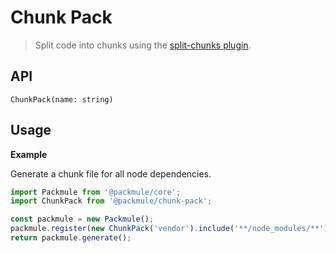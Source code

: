# Chunk Pack
> Split code into chunks using the [split-chunks plugin](https://webpack.js.org/plugins/split-chunks-plugin/).

## API
`ChunkPack(name: string)`

## Usage

**Example**

Generate a chunk file for all node dependencies.

```ts
import Packmule from '@packmule/core';
import ChunkPack from '@packmule/chunk-pack';

const packmule = new Packmule();
packmule.register(new ChunkPack('vendor').include('**/node_modules/**'));
return packmule.generate();
```
